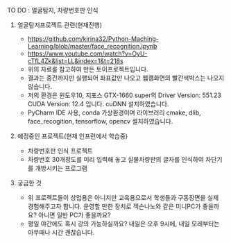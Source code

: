 TO DO : 얼굴탐지, 차량번호판 인식

1. 얼굴탐지프로젝트 관련(현재진행)
   - https://github.com/kirina32/Python-Maching-Learning/blob/master/face_recognition.ipynb
   - https://www.youtube.com/watch?v=OyU-cTfL4Zk&list=LL&index=1&t=218s
   - 위의 자료를 참고하여 만든 토이프로젝트입니다.
   - 결과는 중간까지만 실행되어 좌표값만 나오고 웹캠화면의 빨간색박스는 나오지 않습니다.
   - 저의 환경은 윈도우10, 지포스 GTX-1660 super의 Driver Version: 551.23  CUDA Version: 12.4 입니다. cuDNN 설치하였습니다.
   - PyCharm IDE 사용, conda 가상환경이며 라이브러리 cmake, dlib, face_recogition, tensorflow, opencv 설치하였습니다.


3. 예정중인 프로젝트(현재 인프런에서 학습중)
   - 차량번호판 인식 프로젝트
   - 차량번호 30개정도를 미리 입력해 놓고 실물차량판의 글자를 인식하여 차단기를 개방시키는 프로그램


4. 궁금한 것
   - 위 프로젝트들이 상업용은 아니지만 교육용으로서 학생들과 구동장면을 실제 경험해주고자 합니다.
     운영할 만한 장치로 젝슨나노와 같은 미니PC가 좋을까요? 아니면 일반 PC가 좋을까요?
   - 평일 야간에도 혹시 강의 가능하실까요? 내일은 오후 9시에, 내일 모레부터는 아무때나 시간 괜찮습니다.


